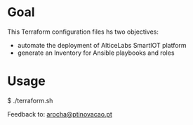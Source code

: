 Goal
====
This Terraform configuration files hs two objectives:
* automate the deployment of AlticeLabs SmartIOT platform
* generate an Inventory for Ansible playbooks and roles

Usage
=====
$ ./terraform.sh

Feedback to:
arocha@ptinovacao.pt

